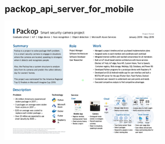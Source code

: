 # packop_api_server_for_mobile
![First_Tab](https://github.com/dailyInsight6/packop_api_server_for_mobile/blob/master/screenshots/1.png)
